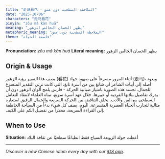 ```yaml
---
title: "走马看花 - الملاحظة السطحية دون عمق"
date: "2025-10-06"
characters: "走马看花"
pinyin: "zǒu mǎ kàn huā"
meaning: "يظهر الحصان الخالص الزهور"
metaphoric_meaning: "الملاحظة السطحية دون عمق"
theme: "فلسفة الحياة"
---
```


**Pronunciation:** *zǒu mǎ kàn huā*
**Literal meaning:** يظهر الحصان الخالص الزهور

## Origin & Usage

يصف هذا التعبير رؤية الزهور (看花) أثناء المرور مسرعاً على صهوة جواد (走马)، ويعود أصله إلى أبيات الشاعر لي شانغ يين من أسرة تانغ، التي كانت ترثي التقدير المتسرع للجمال. تجسد هذه الصورة بامتياز ضبابية الحركة - فارس يلمح ألوان الزهور دون أن يدرك تفاصيل بتلاتها الفردية أو عبيرها. خلال عهد أسرة سونغ، تبناه العلماء لانتقاد التعامل السطحي مع الفن والأدب. يخلق التناقض بين الحركة السريعة والجمال الرقيق استعارة مثالية لتجارب الحياة العصرية المتسرعة. اليوم، يصف كل شيء بدءاً من السياحة الخاطفة إلى القراءة السريعة، محذراً من تفضيل الكم على الكيف.

## When to Use

**Situation:** أعطت جولة الزوبعة السياح فقط انطباعًا سطحيًا عن ثقافة البلاد

---

*Discover a new Chinese idiom every day with our [iOS app](https://apps.apple.com/us/app/daily-chinese-idioms/id6740611324).*
